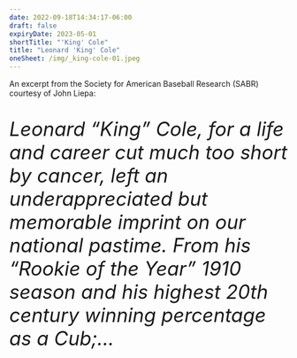 ```yaml
---
date: 2022-09-18T14:34:17-06:00
draft: false
expiryDate: 2023-05-01
shortTitle: "'King' Cole" 
title: "Leonard 'King' Cole"
oneSheet: /img/_king-cole-01.jpeg
---
```

An excerpt from the Society for American Baseball Research (SABR) courtesy of John Liepa: 

<p style="font-size:35px;"><em>
Leonard “King” Cole, for a life and career cut much too short by cancer, left an underappreciated but memorable imprint on our national pastime. From his “Rookie of the Year” 1910 season and his highest 20th century winning percentage as a Cub;...</em>
</p>

